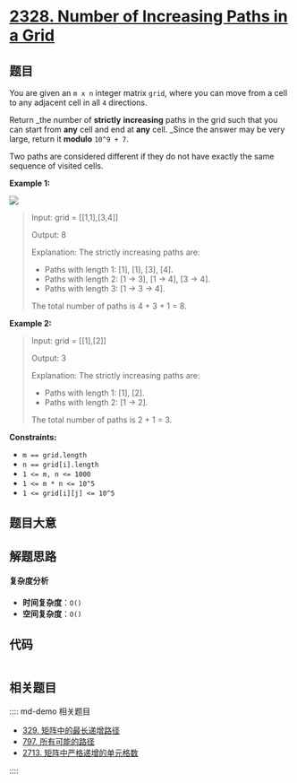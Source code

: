 # [2328. Number of Increasing Paths in a Grid](https://leetcode.com/problems/number-of-increasing-paths-in-a-grid/)

## 题目

You are given an `m x n` integer matrix `grid`, where you can move from a cell
to any adjacent cell in all `4` directions.

Return \_the number of **strictly** **increasing** paths in the grid such that
you can start from **any** cell and end at **any** cell. \_Since the answer may
be very large, return it **modulo** `10^9 + 7`.

Two paths are considered different if they do not have exactly the same
sequence of visited cells.

**Example 1:**

![](https://assets.leetcode.com/uploads/2022/05/10/griddrawio-4.png)

> Input: grid = [[1,1],[3,4]]
>
> Output: 8
>
> Explanation: The strictly increasing paths are:
>
> - Paths with length 1: [1], [1], [3], [4].
> - Paths with length 2: [1 -> 3], [1 -> 4], [3 -> 4].
> - Paths with length 3: [1 -> 3 -> 4].
>
> The total number of paths is 4 + 3 + 1 = 8.

**Example 2:**

> Input: grid = [[1],[2]]
>
> Output: 3
>
> Explanation: The strictly increasing paths are:
>
> - Paths with length 1: [1], [2].
> - Paths with length 2: [1 -> 2].
>
> The total number of paths is 2 + 1 = 3.

**Constraints:**

- `m == grid.length`
- `n == grid[i].length`
- `1 <= m, n <= 1000`
- `1 <= m * n <= 10^5`
- `1 <= grid[i][j] <= 10^5`

## 题目大意

## 解题思路

#### 复杂度分析

- **时间复杂度**：`O()`
- **空间复杂度**：`O()`

## 代码

```javascript

```

## 相关题目

:::: md-demo 相关题目

- [329. 矩阵中的最长递增路径](https://leetcode.com/problems/longest-increasing-path-in-a-matrix)
- [797. 所有可能的路径](https://leetcode.com/problems/all-paths-from-source-to-target)
- [2713. 矩阵中严格递增的单元格数](https://leetcode.com/problems/maximum-strictly-increasing-cells-in-a-matrix)

::::
